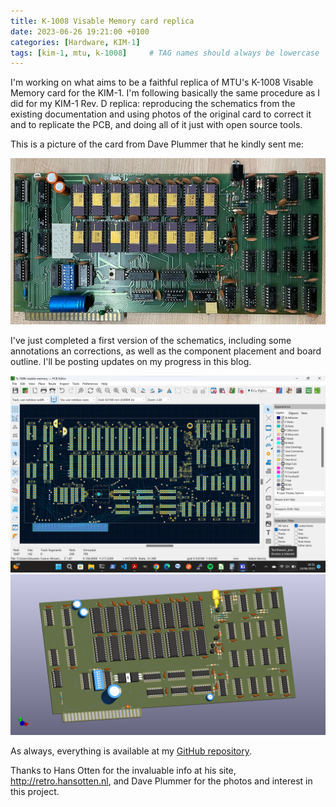 ```yaml
---
title: K-1008 Visable Memory card replica
date: 2023-06-26 19:21:00 +0100
categories: [Hardware, KIM-1]
tags: [kim-1, mtu, k-1008]     # TAG names should always be lowercase
---
```

I'm working on what aims to be a faithful replica of MTU's K-1008 Visable Memory card for the KIM-1. I'm following basically the same procedure as I did for my KIM-1 Rev. D replica: reproducing the schematics from the existing documentation and using photos of the original card to correct it and to replicate the PCB, and doing all of it just with open source tools.

This is a picture of the card from Dave Plummer that he kindly sent me:

![img-description](/assets/img/posts/2023-06-26-K-1008-Visable-Memory-card-replica/k1008-dave-plummer.png)

I've just completed a first version of the schematics, including some annotations an corrections, as well as the component placement and board outline. I'll be posting updates on my progress in this blog.

![img-description](/assets/img/posts/2023-06-26-K-1008-Visable-Memory-card-replica/progress.png)
![img-description](/assets/img/posts/2023-06-26-K-1008-Visable-Memory-card-replica/k-1008-visable-memory.png)

As always, everything is available at my [GitHub repository](https://github.com/eduardocasino/k-1008-visable-memory-card-replica).

Thanks to Hans Otten for the invaluable info at his site, http://retro.hansotten.nl, and Dave Plummer for the photos and interest in this project.

<script src="https://giscus.app/client.js"
        data-repo="eduardocasino/eduardocasino.github.io"
        data-repo-id="R_kgDONX03Cg"
        data-category="General"
        data-category-id="DIC_kwDONX03Cs4ClErs"
        data-mapping="pathname"
        data-strict="0"
        data-reactions-enabled="1"
        data-emit-metadata="0"
        data-input-position="bottom"
        data-theme="preferred_color_scheme"
        data-lang="es"
        crossorigin="anonymous"
        async>
</script>
